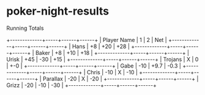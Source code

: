 # poker-night-results
Running Totals

+-------------+-----+------+------+
| Player Name |  1  |   2  |  Net |
+-------------+-----+------+------+
|     Hans    |  +8 |  +20 |  +28 |
+-------------+-----+------+------+
|    Baker    |  +8 |  +10 |  +18 |
+-------------+-----+------+------+
|    Urisk    | +45 |  -30 |  +15 |
+-------------+-----+------+------+
|   Trojans   |  X  |   0  |  +-0 |
+-------------+-----+------+------+
|     Gabe    | -10 | +9.7 | -0.3 |
+-------------+-----+------+------+
|    Chris    | -10 |   X  |  -10 |
+-------------+-----+------+------+
|   Parallax  | -20 |   X  |  -20 |
+-------------+-----+------+------+
|    Grizz    | -20 |  -10 |  -30 |
+-------------+-----+------+------+

